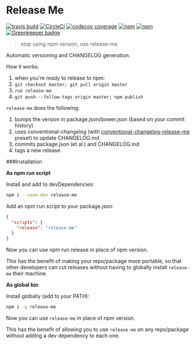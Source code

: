 # Release Me

[![travis build](https://img.shields.io/travis/design4pro/release-me.svg)](https://travis-ci.org/design4pro/release-me) [![CircleCI](https://circleci.com/gh/design4pro/release-me.svg?&style=shield&circle-token=dcae2e86230ae035ea4ae977ae55f58f20a00ac9)](https://circleci.com/gh/design4pro/release-me) [![codecov coverage](https://img.shields.io/codecov/c/gh/design4pro/release-me.svg)](https://codecov.io/gh/design4pro/release-me) [![npm](https://img.shields.io/npm/v/release-me.svg)](https://www.npmjs.com/package/release-me) [![npm](https://img.shields.io/npm/dt/release-me.svg)](https://www.npmjs.com/package/release-me) [![Greenkeeper badge](https://badges.greenkeeper.io/design4pro/release-me.svg)](https://greenkeeper.io/)

> stop using npm version, use release-me

Automatic versioning and CHANGELOG generation.

How it works:

1. when you're ready to release to npm:
2. `git checkout master; git pull origin master`
3. `run release-me`
4. `git push --follow-tags origin master; npm publish`

`release-me` does the following:

1. bumps the version in package.json/bower.json (based on your commit history)
2. uses conventional-changelog (with [conventional-changelog-release-me](https://github.com/design4pro/conventional-changelog-release-me) preset) to update CHANGELOG.md
3. commits package.json (et al.) and CHANGELOG.md
4. tags a new release

###Installation

**As npm run script**

Install and add to devDependencies:

```bash
npm i --save-dev release-me
```

Add an npm run script to your package.json:

```json
{
  "scripts": {
    "release": "release-me"
  }
}
```

Now you can use npm run release in place of npm version.

This has the benefit of making your repo/package more portable, so that other developers can cut releases without having to globally install `release-me` their machine.

**As global bin**

Install globally (add to your PATH):

```bash
npm i -g release-me
```

Now you can use `release-me` in place of npm version.

This has the benefit of allowing you to use `release-me` on any repo/package without adding a dev dependency to each one.
